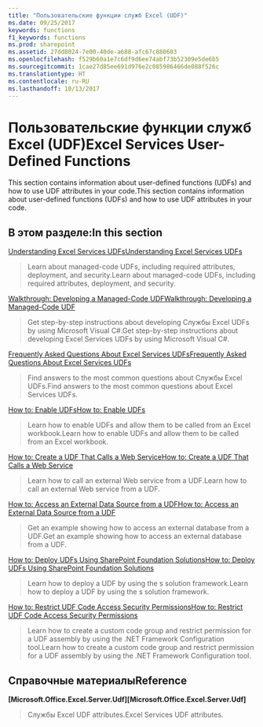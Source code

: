 ```yaml
---
title: "Пользовательские функции служб Excel (UDF)"
ms.date: 09/25/2017
keywords: functions
f1_keywords: functions
ms.prod: sharepoint
ms.assetid: 27dd8024-7e00-40de-a688-afc67c880603
ms.openlocfilehash: f529b60a1e7c6df9d6ee74abf73b52309e5de6b5
ms.sourcegitcommit: 1cae27d85ee691d976e2c085986466de088f526c
ms.translationtype: HT
ms.contentlocale: ru-RU
ms.lasthandoff: 10/13/2017
---
```

# <a name="excel-services-user-defined-functions"></a><span data-ttu-id="a5813-103">Пользовательские функции служб Excel (UDF)</span><span class="sxs-lookup"><span data-stu-id="a5813-103">Excel Services User-Defined Functions</span></span>

<span data-ttu-id="a5813-104">This section contains information about user-defined functions (UDFs) and how to use UDF attributes in your code.</span><span class="sxs-lookup"><span data-stu-id="a5813-104">This section contains information about user-defined functions (UDFs) and how to use UDF attributes in your code.</span></span>
  
    
    


## <a name="in-this-section"></a><span data-ttu-id="a5813-105">В этом разделе:</span><span class="sxs-lookup"><span data-stu-id="a5813-105">In this section</span></span>


 [<span data-ttu-id="a5813-106">Understanding Excel Services UDFs</span><span class="sxs-lookup"><span data-stu-id="a5813-106">Understanding Excel Services UDFs</span></span>](understanding-excel-services-udfs.md)
  
    
    
> <span data-ttu-id="a5813-107">Learn about managed-code UDFs, including required attributes, deployment, and security.</span><span class="sxs-lookup"><span data-stu-id="a5813-107">Learn about managed-code UDFs, including required attributes, deployment, and security.</span></span>
    
  
 [<span data-ttu-id="a5813-108">Walkthrough: Developing a Managed-Code UDF</span><span class="sxs-lookup"><span data-stu-id="a5813-108">Walkthrough: Developing a Managed-Code UDF</span></span>](walkthrough-developing-a-managed-code-udf.md)
  
    
    
> <span data-ttu-id="a5813-109">Get step-by-step instructions about developing Службы Excel UDFs by using Microsoft Visual C#.</span><span class="sxs-lookup"><span data-stu-id="a5813-109">Get step-by-step instructions about developing Excel Services UDFs by using Microsoft Visual C#.</span></span>
    
  
 [<span data-ttu-id="a5813-110">Frequently Asked Questions About Excel Services UDFs</span><span class="sxs-lookup"><span data-stu-id="a5813-110">Frequently Asked Questions About Excel Services UDFs</span></span>](frequently-asked-questions-about-excel-services-udfs.md)
  
    
    
> <span data-ttu-id="a5813-111">Find answers to the most common questions about Службы Excel UDFs.</span><span class="sxs-lookup"><span data-stu-id="a5813-111">Find answers to the most common questions about Excel Services UDFs.</span></span>
    
  
 [<span data-ttu-id="a5813-112">How to: Enable UDFs</span><span class="sxs-lookup"><span data-stu-id="a5813-112">How to: Enable UDFs</span></span>](how-to-enable-udfs.md)
  
    
    
> <span data-ttu-id="a5813-113">Learn how to enable UDFs and allow them to be called from an Excel workbook.</span><span class="sxs-lookup"><span data-stu-id="a5813-113">Learn how to enable UDFs and allow them to be called from an Excel workbook.</span></span>
    
  
 [<span data-ttu-id="a5813-114">How to: Create a UDF That Calls a Web Service</span><span class="sxs-lookup"><span data-stu-id="a5813-114">How to: Create a UDF That Calls a Web Service</span></span>](how-to-create-a-udf-that-calls-a-web-service.md)
  
    
    
> <span data-ttu-id="a5813-115">Learn how to call an external Web service from a UDF.</span><span class="sxs-lookup"><span data-stu-id="a5813-115">Learn how to call an external Web service from a UDF.</span></span>
    
  
 [<span data-ttu-id="a5813-116">How to: Access an External Data Source from a UDF</span><span class="sxs-lookup"><span data-stu-id="a5813-116">How to: Access an External Data Source from a UDF</span></span>](how-to-access-an-external-data-source-from-a-udf.md)
  
    
    
> <span data-ttu-id="a5813-117">Get an example showing how to access an external database from a UDF.</span><span class="sxs-lookup"><span data-stu-id="a5813-117">Get an example showing how to access an external database from a UDF.</span></span>
    
  
 [<span data-ttu-id="a5813-118">How to: Deploy UDFs Using SharePoint Foundation Solutions</span><span class="sxs-lookup"><span data-stu-id="a5813-118">How to: Deploy UDFs Using SharePoint Foundation Solutions</span></span>](how-to-deploy-udfs-using-sharepoint-foundation-solutions.md)
  
    
    
> <span data-ttu-id="a5813-119">Learn how to deploy a UDF by using the s solution framework.</span><span class="sxs-lookup"><span data-stu-id="a5813-119">Learn how to deploy a UDF by using the s solution framework.</span></span>
    
  
 [<span data-ttu-id="a5813-120">How to: Restrict UDF Code Access Security Permissions</span><span class="sxs-lookup"><span data-stu-id="a5813-120">How to: Restrict UDF Code Access Security Permissions</span></span>](how-to-restrict-udf-code-access-security-permissions.md)
  
    
    
> <span data-ttu-id="a5813-121">Learn how to create a custom code group and restrict permission for a UDF assembly by using the .NET Framework Configuration tool.</span><span class="sxs-lookup"><span data-stu-id="a5813-121">Learn how to create a custom code group and restrict permission for a UDF assembly by using the .NET Framework Configuration tool.</span></span>
    
  

## <a name="reference"></a><span data-ttu-id="a5813-122">Справочные материалы</span><span class="sxs-lookup"><span data-stu-id="a5813-122">Reference</span></span>


 <span data-ttu-id="a5813-123">**[Microsoft.Office.Excel.Server.Udf]**</span><span class="sxs-lookup"><span data-stu-id="a5813-123">**[Microsoft.Office.Excel.Server.Udf]**</span></span>
  
    
    
> <span data-ttu-id="a5813-124">Службы Excel UDF attributes.</span><span class="sxs-lookup"><span data-stu-id="a5813-124">Excel Services UDF attributes.</span></span>
    
  

